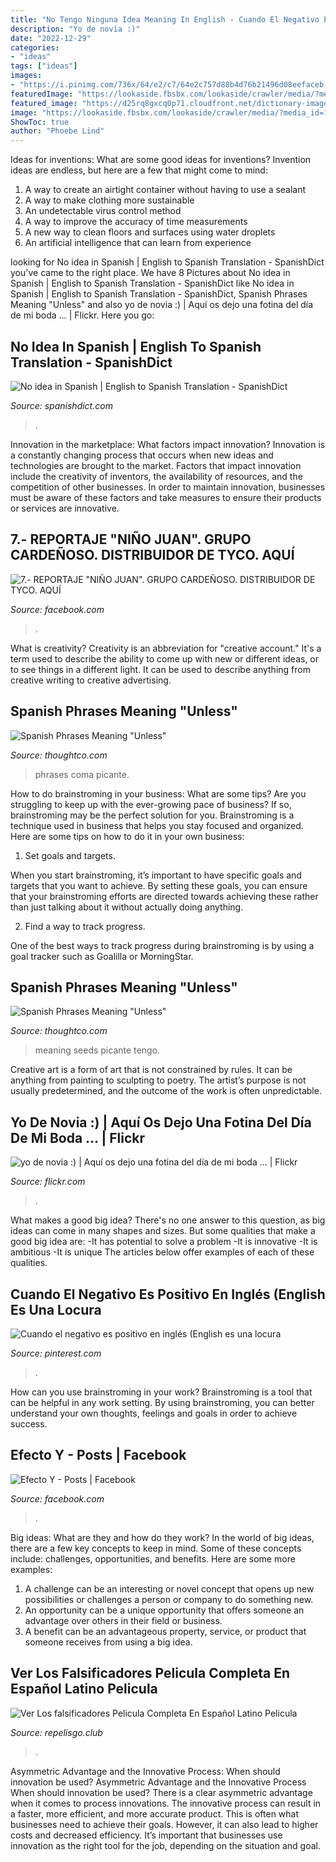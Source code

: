 ```yaml
---
title: "No Tengo Ninguna Idea Meaning In English - Cuando El Negativo Es Positivo En Inglés (english Es Una Locura"
description: "Yo de novia :)"
date: "2022-12-29"
categories:
- "ideas"
tags: ["ideas"]
images:
- "https://i.pinimg.com/736x/64/e2/c7/64e2c757d88b4d76b21496d08eefaceb--short-inspirational-quotes-classroom-quotes.jpg"
featuredImage: "https://lookaside.fbsbx.com/lookaside/crawler/media/?media_id=1910967092336788"
featured_image: "https://d25rq8gxcq0p71.cloudfront.net/dictionary-images/300/i%2520don%2527t%2520know.jpg"
image: "https://lookaside.fbsbx.com/lookaside/crawler/media/?media_id=1765694660159041"
ShowToc: true
author: "Phoebe Lind"
---
```



Ideas for inventions: What are some good ideas for inventions?
Invention ideas are endless, but here are a few that might come to mind:
1. A way to create an airtight container without having to use a sealant 
2. A way to make clothing more sustainable 
3. An undetectable virus control method 
4. A way to improve the accuracy of time measurements 
5. A new way to clean floors and surfaces using water droplets 
6. An artificial intelligence that can learn from experience 

	

		
looking for No idea in Spanish | English to Spanish Translation - SpanishDict you've came to the right place. We have 8 Pictures about No idea in Spanish | English to Spanish Translation - SpanishDict like No idea in Spanish | English to Spanish Translation - SpanishDict, Spanish Phrases Meaning &quot;Unless&quot; and also yo de novia :) | Aquí os dejo una fotina del día de mi boda … | Flickr. Here you go:
		
    
## No Idea In Spanish | English To Spanish Translation - SpanishDict

<img loading=lazy src="https://d25rq8gxcq0p71.cloudfront.net/dictionary-images/300/i%2520don%2527t%2520know.jpg" onerror="this.onerror=null;this.src='https://tse3.mm.bing.net/th?id=OIP.vbAqrC2sYGBXBQIR8SPfvAAAAA&amp;pid=15.1';" alt="No idea in Spanish | English to Spanish Translation - SpanishDict">

_Source: spanishdict.com_

>. 

	

Innovation in the marketplace: What factors impact innovation?
Innovation is a constantly changing process that occurs when new ideas and technologies are brought to the market. Factors that impact innovation include the creativity of inventors, the availability of resources, and the competition of other businesses. In order to maintain innovation, businesses must be aware of these factors and take measures to ensure their products or services are innovative.

    
## 7.- REPORTAJE &quot;NIÑO JUAN&quot;. GRUPO CARDEÑOSO. DISTRIBUIDOR DE TYCO. AQUÍ

<img loading=lazy src="https://lookaside.fbsbx.com/lookaside/crawler/media/?media_id=1765694660159041" onerror="this.onerror=null;this.src='https://tse3.mm.bing.net/th?id=OIP.JmyzbyOMy-XcQUF5ohvPNwAAAA&amp;pid=15.1';" alt="7.- REPORTAJE &quot;NIÑO JUAN&quot;. GRUPO CARDEÑOSO. DISTRIBUIDOR DE TYCO. AQUÍ">

_Source: facebook.com_

>. 

	

What is creativity?
Creativity is an abbreviation for "creative account." It's a term used to describe the ability to come up with new or different ideas, or to see things in a different light. It can be used to describe anything from creative writing to creative advertising.

    
## Spanish Phrases Meaning &quot;Unless&quot;

<img loading=lazy src="https://www.thoughtco.com/thmb/oCkHnpY1IyICl1jQAMb0l1qbcNw=/300x0/filters:no_upscale():max_bytes(150000):strip_icc()/peppers-58b8331e5f9b588080994d0d.jpg" onerror="this.onerror=null;this.src='https://tse2.mm.bing.net/th?id=OIP.b34hxvIAwlu_yFx7OkNVowAAAA&amp;pid=15.1';" alt="Spanish Phrases Meaning &quot;Unless&quot;">

_Source: thoughtco.com_

>phrases coma picante. 

	

How to do brainstroming in your business: What are some tips?
Are you struggling to keep up with the ever-growing pace of business? If so, brainstroming may be the perfect solution for you. Brainstroming is a technique used in business that helps you stay focused and organized. Here are some tips on how to do it in your own business: 
1. Set goals and targets.

When you start brainstroming, it’s important to have specific goals and targets that you want to achieve. By setting these goals, you can ensure that your brainstroming efforts are directed towards achieving these rather than just talking about it without actually doing anything. 

2. Find a way to track progress.

One of the best ways to track progress during brainstroming is by using a goal tracker such as Goalilla or MorningStar.

    
## Spanish Phrases Meaning &quot;Unless&quot;

<img loading=lazy src="https://www.thoughtco.com/thmb/r7g_Y4QqLHqv4H84UNgoHDPVFBQ=/534x0/filters:no_upscale():max_bytes(150000):strip_icc()/peppers-58b8331e5f9b588080994d0d.jpg" onerror="this.onerror=null;this.src='https://tse1.mm.bing.net/th?id=OIP.N80SkkxvJ71v7TTjpTAWzwHaE8&amp;pid=15.1';" alt="Spanish Phrases Meaning &quot;Unless&quot;">

_Source: thoughtco.com_

>meaning seeds picante tengo. 

	

Creative art is a form of art that is not constrained by rules. It can be anything from painting to sculpting to poetry. The artist’s purpose is not usually predetermined, and the outcome of the work is often unpredictable.

    
## Yo De Novia :) | Aquí Os Dejo Una Fotina Del Día De Mi Boda … | Flickr

<img loading=lazy src="https://live.staticflickr.com/8173/8017169877_b872ff10bc.jpg" onerror="this.onerror=null;this.src='https://tse2.mm.bing.net/th?id=OIP.xY4WmRv80NtDP0GXv28kTgAAAA&amp;pid=15.1';" alt="yo de novia :) | Aquí os dejo una fotina del día de mi boda … | Flickr">

_Source: flickr.com_

>. 

	

What makes a good big idea?
There's no one answer to this question, as big ideas can come in many shapes and sizes. But some qualities that make a good big idea are: 
-It has potential to solve a problem
-It is innovative
-It is ambitious
-It is unique 
The articles below offer examples of each of these qualities.

    
## Cuando El Negativo Es Positivo En Inglés (English Es Una Locura

<img loading=lazy src="https://i.pinimg.com/736x/64/e2/c7/64e2c757d88b4d76b21496d08eefaceb--short-inspirational-quotes-classroom-quotes.jpg" onerror="this.onerror=null;this.src='https://tse3.mm.bing.net/th?id=OIP.0fDD35-FudeYUd1WbijenwHaGH&amp;pid=15.1';" alt="Cuando el negativo es positivo en inglés (English es una locura">

_Source: pinterest.com_

>. 

	

How can you use brainstroming in your work?
Brainstroming is a tool that can be helpful in any work setting. By using brainstroming, you can better understand your own thoughts, feelings and goals in order to achieve success.

    
## Efecto Y - Posts | Facebook

<img loading=lazy src="https://lookaside.fbsbx.com/lookaside/crawler/media/?media_id=1910967092336788" onerror="this.onerror=null;this.src='https://tse3.mm.bing.net/th?id=OIP.POzkKvZpGT5Cze-42bSSOAHaHa&amp;pid=15.1';" alt="Efecto Y - Posts | Facebook">

_Source: facebook.com_

>. 

	

Big ideas: What are they and how do they work?
In the world of big ideas, there are a few key concepts to keep in mind. Some of these concepts include: challenges, opportunities, and benefits. Here are some more examples:
1. A challenge can be an interesting or novel concept that opens up new possibilities or challenges a person or company to do something new. 
2. An opportunity can be a unique opportunity that offers someone an advantage over others in their field or business. 
3. A benefit can be an advantageous property, service, or product that someone receives from using a big idea.

    
## Ver Los Falsificadores Pelicula Completa En Español Latino Pelicula

<img loading=lazy src="http://image.tmdb.org/t/p/w1280/f6c63X99xkhWtdfet0aZqXgW2vc.jpg" onerror="this.onerror=null;this.src='https://tse4.mm.bing.net/th?id=OIP.vbSpDp6ZI0Jrh3PeMEwt0AHaEK&amp;pid=15.1';" alt="Ver Los falsificadores Pelicula Completa En Español Latino Pelicula">

_Source: repelisgo.club_

>. 

	

Asymmetric Advantage and the Innovative Process: When should innovation be used?
Asymmetric Advantage and the Innovative Process
When should innovation be used? There is a clear asymmetric advantage when it comes to process innovations. The innovative process can result in a faster, more efficient, and more accurate product. This is often what businesses need to achieve their goals. However, it can also lead to higher costs and decreased efficiency. It’s important that businesses use innovation as the right tool for the job, depending on the situation and goal.

